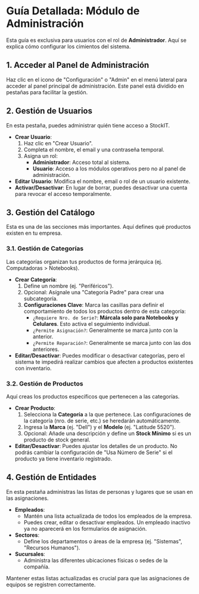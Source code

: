 # Guía Detallada: Módulo de Administración

Esta guía es exclusiva para usuarios con el rol de **Administrador**. Aquí se explica cómo configurar los cimientos del sistema.

## 1. Acceder al Panel de Administración

Haz clic en el icono de "Configuración" o "Admin" en el menú lateral para acceder al panel principal de administración. Este panel está dividido en pestañas para facilitar la gestión.

## 2. Gestión de Usuarios

En esta pestaña, puedes administrar quién tiene acceso a StockIT.

- **Crear Usuario**:
  1. Haz clic en "Crear Usuario".
  2. Completa el nombre, el email y una contraseña temporal.
  3. Asigna un rol:
      - **Administrador**: Acceso total al sistema.
      - **Usuario**: Acceso a los módulos operativos pero no al panel de administración.
- **Editar Usuario**: Modifica el nombre, email o rol de un usuario existente.
- **Activar/Desactivar**: En lugar de borrar, puedes desactivar una cuenta para revocar el acceso temporalmente.

## 3. Gestión del Catálogo

Esta es una de las secciones más importantes. Aquí defines qué productos existen en tu empresa.

### 3.1. Gestión de Categorías

Las categorías organizan tus productos de forma jerárquica (ej. Computadoras > Notebooks).

- **Crear Categoría**:
  1. Define un nombre (ej. "Periféricos").
  2. Opcional: Asígnale una "Categoría Padre" para crear una subcategoría.
  3. **Configuraciones Clave**: Marca las casillas para definir el comportamiento de todos los productos dentro de esta categoría:
      - `¿Requiere Nro. de Serie?`: **Márcala solo para Notebooks y Celulares**. Esto activa el seguimiento individual.
      - `¿Permite Asignación?`: Generalmente se marca junto con la anterior.
      - `¿Permite Reparación?`: Generalmente se marca junto con las dos anteriores.
- **Editar/Desactivar**: Puedes modificar o desactivar categorías, pero el sistema te impedirá realizar cambios que afecten a productos existentes con inventario.

### 3.2. Gestión de Productos

Aquí creas los productos específicos que pertenecen a las categorías.

- **Crear Producto**:
  1. Selecciona la **Categoría** a la que pertenece. Las configuraciones de la categoría (nro. de serie, etc.) se heredarán automáticamente.
  2. Ingresa la **Marca** (ej. "Dell") y el **Modelo** (ej. "Latitude 5520").
  3. Opcional: Añade una descripción y define un **Stock Mínimo** si es un producto de stock general.
- **Editar/Desactivar**: Puedes ajustar los detalles de un producto. No podrás cambiar la configuración de "Usa Número de Serie" si el producto ya tiene inventario registrado.

## 4. Gestión de Entidades

En esta pestaña administras las listas de personas y lugares que se usan en las asignaciones.

- **Empleados**:
  - Mantén una lista actualizada de todos los empleados de la empresa.
  - Puedes crear, editar o desactivar empleados. Un empleado inactivo ya no aparecerá en los formularios de asignación.
- **Sectores**:
  - Define los departamentos o áreas de la empresa (ej. "Sistemas", "Recursos Humanos").
- **Sucursales**:
  - Administra las diferentes ubicaciones físicas o sedes de la compañía.

Mantener estas listas actualizadas es crucial para que las asignaciones de equipos se registren correctamente. 